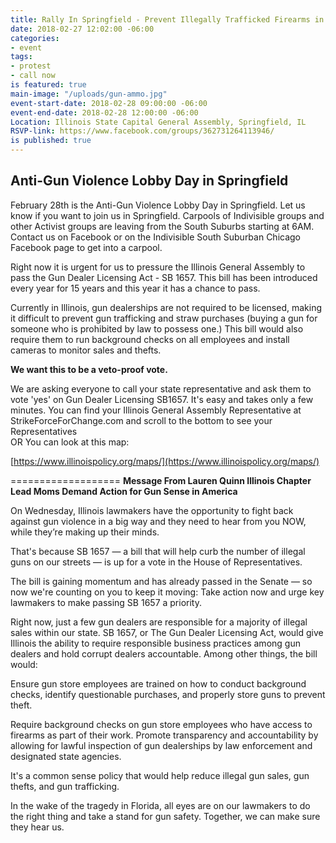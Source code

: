 ```yaml
---
title: Rally In Springfield - Prevent Illegally Trafficked Firearms in Illinois
date: 2018-02-27 12:02:00 -06:00
categories:
- event
tags:
- protest
- call now
is featured: true
main-image: "/uploads/gun-ammo.jpg"
event-start-date: 2018-02-28 09:00:00 -06:00
event-end-date: 2018-02-28 12:00:00 -06:00
Location: Illinois State Capital General Assembly, Springfield, IL
RSVP-link: https://www.facebook.com/groups/362731264113946/
is published: true
---
```


## Anti-Gun Violence Lobby Day in Springfield

February 28th is the Anti-Gun Violence Lobby Day in Springfield. Let us know if you want to join us in Springfield. Carpools of Indivisible groups and other Activist groups are leaving from the South Suburbs starting at 6AM. Contact us on Facebook or on the Indivisible South Suburban Chicago Facebook page to get into a carpool. 

Right now it is urgent for us to pressure the Illinois General Assembly to pass the Gun Dealer Licensing Act - SB 1657. This bill has been introduced every year for 15 years and this year it has a chance to pass. 

Currently in Illinois, gun dealerships are not required to be licensed, making it difficult to prevent gun trafficking and straw purchases (buying a gun for someone who is prohibited by law to possess one.) This bill would also require them to run background checks on all employees and install cameras to monitor sales and thefts. 

**We want this to be a veto-proof vote.** 

We are asking everyone to call your state representative and ask them to vote 'yes' on Gun Dealer Licensing SB1657. It's easy and takes only a few minutes. You can find your Illinois General Assembly Representative at StrikeForceForChange.com and scroll to the bottom to see your Representatives  
OR 
You can look at this map:

[https://www.illinoispolicy.org/maps/](https://www.illinoispolicy.org/maps/)

===================
**Message From 
Lauren Quinn
Illinois Chapter Lead
Moms Demand Action for Gun Sense in America**

On Wednesday, Illinois lawmakers have the opportunity to fight back against gun violence in a big way and they need to hear from you NOW, while they’re making up their minds.

That's because SB 1657 — a bill that will help curb the number of illegal guns on our streets — is up for a vote in the House of Representatives.

The bill is gaining momentum and has already passed in the Senate — so now we're counting on you to keep it moving: Take action now and urge key lawmakers to make passing SB 1657 a priority.

Right now, just a few gun dealers are responsible for a majority of illegal sales within our state. SB 1657, or The Gun Dealer Licensing Act, would give Illinois the ability to require responsible business practices among gun dealers and hold corrupt dealers accountable. Among other things, the bill would:

Ensure gun store employees are trained on how to conduct background checks, identify questionable purchases, and properly store guns to prevent theft.

Require background checks on gun store employees who have access to firearms as part of their work.
Promote transparency and accountability by allowing for lawful inspection of gun dealerships by law enforcement and designated state agencies.

It's a common sense policy that would help reduce illegal gun sales, gun thefts, and gun trafficking.

In the wake of the tragedy in Florida, all eyes are on our lawmakers to do the right thing and take a stand for gun safety. Together, we can make sure they hear us.  